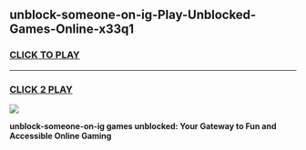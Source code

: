 
## unblock-someone-on-ig-Play-Unblocked-Games-Online-x33q1
<h3>
<a href="https://premium76.site?title=unblock-someone-on-ig&ref=25A">CLICK TO PLAY</a></h3>
<hr>

<h3>
<a href="https://premium76.site?title=unblock-someone-on-ig&ref=25A">CLICK 2 PLAY</a>
  
</h3>

<a href="https://premium76.site?title=unblock-someone-on-ig&ref=25A"><img src="https://clearcache.store/games.png"></a>


**unblock-someone-on-ig games unblocked: Your Gateway to Fun and Accessible Online Gaming**
